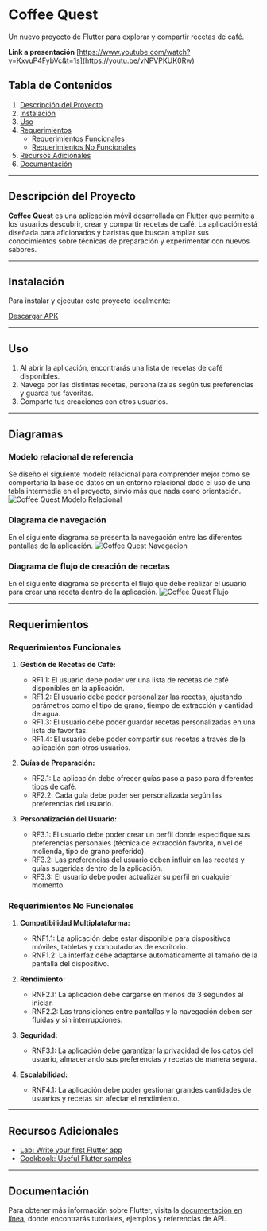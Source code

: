 # Coffee Quest

Un nuevo proyecto de Flutter para explorar y compartir recetas de café.

**Link a presentación**
[https://www.youtube.com/watch?v=KxvuP4FybVc&t=1s](https://youtu.be/vNPVPKUK0Rw)

## Tabla de Contenidos

1. [Descripción del Proyecto](#descripción-del-proyecto)
2. [Instalación](#instalación)
3. [Uso](#uso)
4. [Requerimientos](#requerimientos)
   - [Requerimientos Funcionales](#requerimientos-funcionales)
   - [Requerimientos No Funcionales](#requerimientos-no-funcionales)
5. [Recursos Adicionales](#recursos-adicionales)
6. [Documentación](#documentación)

---

## Descripción del Proyecto

**Coffee Quest** es una aplicación móvil desarrollada en Flutter que permite a los usuarios descubrir, crear y compartir recetas de café. La aplicación está diseñada para aficionados y baristas que buscan ampliar sus conocimientos sobre técnicas de preparación y experimentar con nuevos sabores.

---

## Instalación

Para instalar y ejecutar este proyecto localmente:

[Descargar APK](https://github.com/RigxorZero/CoffeeQuest/raw/main/CoffeeQuest.apk)



---

## Uso

1. Al abrir la aplicación, encontrarás una lista de recetas de café disponibles.
2. Navega por las distintas recetas, personalízalas según tus preferencias y guarda tus favoritas.
3. Comparte tus creaciones con otros usuarios.

---

## Diagramas

### Modelo relacional de referencia
Se diseño el siguiente modelo relacional para comprender mejor como se comportaría la base de datos en un entorno relacional dado el uso de una tabla intermedia en el proyecto, sirvió más que nada como orientación.
![Coffee Quest Modelo Relacional](diagramas/CoffeQuest_MR.png)

### Diagrama de navegación
En el siguiente diagrama se presenta la navegación entre las diferentes pantallas de la aplicación.
![Coffee Quest Navegacion](diagramas/CoffeeQuest_Navegacion.png)

### Diagrama de flujo de creación de recetas
En el siguiente diagrama se presenta el flujo que debe realizar el usuario para crear una receta dentro de la aplicación.
![Coffee Quest Flujo](diagramas/CoffeeQuest_FlujoReceta.png)


---

## Requerimientos

### Requerimientos Funcionales

1. **Gestión de Recetas de Café:**
   - RF1.1: El usuario debe poder ver una lista de recetas de café disponibles en la aplicación.
   - RF1.2: El usuario debe poder personalizar las recetas, ajustando parámetros como el tipo de grano, tiempo de extracción y cantidad de agua.
   - RF1.3: El usuario debe poder guardar recetas personalizadas en una lista de favoritas.
   - RF1.4: El usuario debe poder compartir sus recetas a través de la aplicación con otros usuarios.

2. **Guías de Preparación:**
   - RF2.1: La aplicación debe ofrecer guías paso a paso para diferentes tipos de café.
   - RF2.2: Cada guía debe poder ser personalizada según las preferencias del usuario.

3. **Personalización del Usuario:**
   - RF3.1: El usuario debe poder crear un perfil donde especifique sus preferencias personales (técnica de extracción favorita, nivel de molienda, tipo de grano preferido).
   - RF3.2: Las preferencias del usuario deben influir en las recetas y guías sugeridas dentro de la aplicación.
   - RF3.3: El usuario debe poder actualizar su perfil en cualquier momento.

### Requerimientos No Funcionales

1. **Compatibilidad Multiplataforma:**
   - RNF1.1: La aplicación debe estar disponible para dispositivos móviles, tabletas y computadoras de escritorio.
   - RNF1.2: La interfaz debe adaptarse automáticamente al tamaño de la pantalla del dispositivo.

2. **Rendimiento:**
   - RNF2.1: La aplicación debe cargarse en menos de 3 segundos al iniciar.
   - RNF2.2: Las transiciones entre pantallas y la navegación deben ser fluidas y sin interrupciones.

3. **Seguridad:**
   - RNF3.1: La aplicación debe garantizar la privacidad de los datos del usuario, almacenando sus preferencias y recetas de manera segura.

4. **Escalabilidad:**
   - RNF4.1: La aplicación debe poder gestionar grandes cantidades de usuarios y recetas sin afectar el rendimiento.

---

## Recursos Adicionales

- [Lab: Write your first Flutter app](https://docs.flutter.dev/get-started/codelab)
- [Cookbook: Useful Flutter samples](https://docs.flutter.dev/cookbook)

---

## Documentación

Para obtener más información sobre Flutter, visita la [documentación en línea](https://docs.flutter.dev/), donde encontrarás tutoriales, ejemplos y referencias de API.
